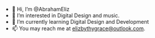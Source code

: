 - 👋 Hi, I’m @AbrahamEliz
- 👀 I’m interested in Digital Design and music.
- 🌱 I’m currently learning Digital Design and Development
- 📫 You may reach me at elizbythygrace@outlook.com.

<!---
AbrahamEliz/AbrahamEliz is a ✨ special ✨ repository because its `README.md` (this file) appears on your GitHub profile.
You can click the Preview link to take a look at your changes.
--->
